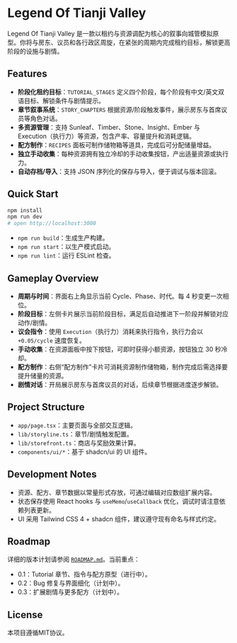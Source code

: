 # Legend Of Tianji Valley

Legend Of Tianji Valley 是一款以租约与资源调配为核心的叙事向城管模拟原型。你将与房东、议员和各行政区周旋，在紧张的周期内完成租约目标，解锁更高阶段的设施与剧情。

## Features

- **阶段化租约目标**：`TUTORIAL_STAGES` 定义四个阶段，每个阶段有中文/英文双语目标、解锁条件与剧情提示。
- **章节叙事系统**：`STORY_CHAPTERS` 根据资源/阶段触发事件，展示房东与首席议员等角色对话。
- **多资源管理**：支持 Sunleaf、Timber、Stone、Insight、Ember 与 Execution（执行力）等资源，包含产率、容量提升和消耗逻辑。
- **配方制作**：`RECIPES` 面板可制作储物箱等道具，完成后可分配储量增益。
- **独立手动收集**：每种资源拥有独立冷却的手动收集按钮，产出适量资源或执行力。
- **自动存档/导入**：支持 JSON 序列化的保存与导入，便于调试与版本回滚。

## Quick Start

```bash
npm install
npm run dev
# open http://localhost:3000
```

- `npm run build`：生成生产构建。
- `npm run start`：以生产模式启动。
- `npm run lint`：运行 ESLint 检查。

## Gameplay Overview

- **周期与时间**：界面右上角显示当前 Cycle、Phase、时代。每 4 秒变更一次相位。
- **阶段目标**：左侧卡片展示当前阶段目标，满足后自动推进下一阶段并解锁对应动作/剧情。
- **议会指令**：使用 `Execution`（执行力）消耗来执行指令，执行力会以 `+0.05/cycle` 速度恢复。
- **手动收集**：在资源面板中按下按钮，可即时获得小额资源，按钮独立 30 秒冷却。
- **配方制作**：右侧“配方制作”卡片可消耗资源制作储物箱，制作完成后需选择要提升储量的资源。
- **剧情对话**：开局展示房东与首席议员的对话，后续章节根据进度逐步解锁。

## Project Structure

- `app/page.tsx`：主要页面与全部交互逻辑。
- `lib/storyline.ts`：章节/剧情触发配置。
- `lib/storefront.ts`：商店与奖励效果计算。
- `components/ui/*`：基于 shadcn/ui 的 UI 组件。

## Development Notes

- 资源、配方、章节数据以常量形式存放，可通过编辑对应数组扩展内容。
- 状态保存使用 React hooks 与 `useMemo`/`useCallback` 优化，调试时请注意依赖列表更新。
- UI 采用 Tailwind CSS 4 + shadcn 组件，建议遵守现有命名与样式约定。

## Roadmap

详细的版本计划请参阅 [`ROADMAP.md`](./ROADMAP.md)。当前重点：

- 0.1：Tutorial 章节、指令与配方原型（进行中）。
- 0.2：Bug 修复与界面细化（计划中）。
- 0.3：扩展剧情与更多配方（计划中）。

## License

本项目遵循MIT协议。
